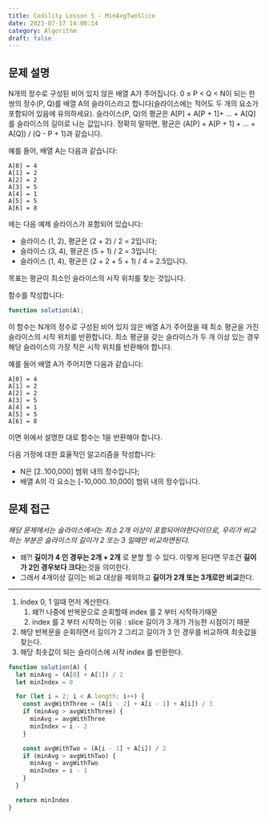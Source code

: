 ```yaml
---
title: Codility Lesson 5 - MinAvgTwoSlice
date: 2023-07-17 14:00:14
category: Algorithm
draft: false
---
```


## 문제 설명

N개의 정수로 구성된 비어 있지 않은 배열 A가 주어집니다. 0 ≤ P < Q < N이 되는 한 쌍의 정수(P, Q)를 배열 A의 슬라이스라고 합니다(슬라이스에는 적어도 두 개의 요소가 포함되어 있음에 유의하세요). 슬라이스(P, Q)의 평균은 A[P] + A[P + 1]+ ... + A[Q]를 슬라이스의 길이로 나눈 값입니다. 정확히 말하면, 평균은 (A[P] + A[P + 1] + ... + A[Q]) / (Q - P + 1)과 같습니다.

예를 들어, 배열 A는 다음과 같습니다:

```
A[0] = 4
A[1] = 2
A[2] = 2
A[3] = 5
A[4] = 1
A[5] = 5
A[6] = 8
```

에는 다음 예제 슬라이스가 포함되어 있습니다:

- 슬라이스 (1, 2), 평균은 (2 + 2) / 2 = 2입니다;
- 슬라이스 (3, 4), 평균은 (5 + 1) / 2 = 3입니다;
- 슬라이스 (1, 4), 평균은 (2 + 2 + 5 + 1) / 4 = 2.5입니다.

목표는 평균이 최소인 슬라이스의 시작 위치를 찾는 것입니다.

함수를 작성합니다:

```javascript
function solution(A);
```

이 함수는 N개의 정수로 구성된 비어 있지 않은 배열 A가 주어졌을 때 최소 평균을 가진 슬라이스의 시작 위치를 반환합니다. 최소 평균을 갖는 슬라이스가 두 개 이상 있는 경우 해당 슬라이스의 가장 작은 시작 위치를 반환해야 합니다.

예를 들어 배열 A가 주어지면 다음과 같습니다:

```
A[0] = 4
A[1] = 2
A[2] = 2
A[3] = 5
A[4] = 1
A[5] = 5
A[6] = 8
```

이면 위에서 설명한 대로 함수는 1을 반환해야 합니다.

다음 가정에 대한 효율적인 알고리즘을 작성합니다:

- N은 [2..100,000] 범위 내의 정수입니다;
- 배열 A의 각 요소는 [-10,000..10,000] 범위 내의 정수입니다.

## 문제 접근

_해당 문제에서는 슬라이스에서는 최소 2개 이상이 포함되어야한다이므로, 우리가 비교하는 부분은 슬라이스의 길이가 2 또는 3 일때만 비교하면된다._

- 왜?! **길이가 4 인 경우는 2개 + 2개** 로 분할 할 수 있다. 이렇게 된다면 무조건 **길이가 2인 경우보다 크다**는것을 의미한다.
- 그래서 4개이상 길이는 비교 대상을 제외하고 **길이가 2개 또는 3개로만 비교**한다.

---

1. Index 0, 1 일때 먼저 계산한다.
   1. 왜?! 나중에 반복문으로 순회할때 index 를 2 부터 시작하기때문
   2. index 를 2 부터 시작하는 이유 : slice 길이가 3 개가 가능한 시점이기 때문
2. 해당 반복문을 순회하면서 길이가 2 그리고 길이가 3 인 경우를 비교하여 최솟값을 찾는다.
3. 해당 최솟값이 되는 슬라이스에 시작 index 를 반환한다.

```javascript
function solution(A) {
  let minAvg = (A[0] + A[1]) / 2
  let minIndex = 0

  for (let i = 2; i < A.length; i++) {
    const avgWithThree = (A[i - 2] + A[i - 1] + A[i]) / 3
    if (minAvg > avgWithThree) {
      minAvg = avgWithThree
      minIndex = i - 2
    }

    const avgWithTwo = (A[i - 1] + A[i]) / 2
    if (minAvg > avgWithTwo) {
      minAvg = avgWithTwo
      minIndex = i - 1
    }
  }

  return minIndex
}
```
